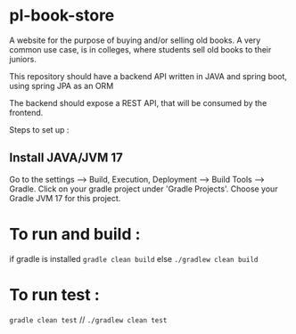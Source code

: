 # pl-book-store
A website for the purpose of buying and/or selling old books. A very common use case, is in colleges, where students sell old books to their juniors.

This repository should have a backend API written in JAVA and spring boot, using spring JPA as an ORM

The backend should expose a REST API, that will be consumed by the frontend.


Steps to set up :

## Install JAVA/JVM 17
Go to the settings --> Build, Execution, Deployment --> Build Tools --> Gradle. Click on your gradle project under 'Gradle Projects'. Choose your Gradle JVM 17 for this project.

# To run and build :
if gradle is installed
`gradle clean build` 
else
`./gradlew clean build` 

# To run test : 
`gradle clean test` // `./gradlew clean test`




